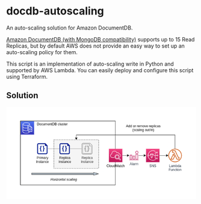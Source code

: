# docdb-autoscaling

An auto-scaling solution for Amazon DocumentDB.

[Amazon DocumentDB (with MongoDB compatibility)](https://aws.amazon.com/documentdb/) supports up to 15 Read Replicas, but by default AWS does not provide an easy way to set up an auto-scaling policy for them.

This script is an implementation of auto-scaling write in Python and supported by AWS Lambda. You can easily deploy and configure this script using Terraform.

## Solution

![Architecture diagram](./assets/diagram.png)
